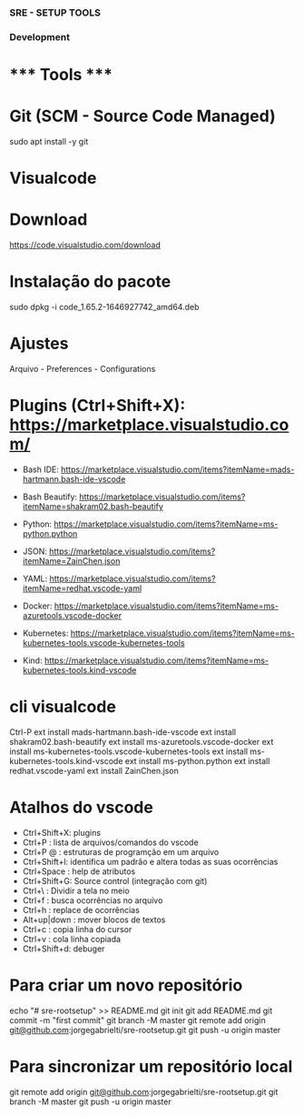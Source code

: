 ### SRE - SETUP TOOLS ###

### Development

# *** Tools *** #

# Git (SCM - Source Code Managed)
sudo apt install -y git

# Visualcode

# Download
https://code.visualstudio.com/download

# Instalação do pacote
sudo dpkg -i code_1.65.2-1646927742_amd64.deb

# Ajustes
Arquivo - Preferences - Configurations

# Plugins (Ctrl+Shift+X): https://marketplace.visualstudio.com/
- Bash IDE: https://marketplace.visualstudio.com/items?itemName=mads-hartmann.bash-ide-vscode

- Bash Beautify: https://marketplace.visualstudio.com/items?itemName=shakram02.bash-beautify

- Python: https://marketplace.visualstudio.com/items?itemName=ms-python.python

- JSON: https://marketplace.visualstudio.com/items?itemName=ZainChen.json

- YAML: https://marketplace.visualstudio.com/items?itemName=redhat.vscode-yaml 

- Docker: https://marketplace.visualstudio.com/items?itemName=ms-azuretools.vscode-docker

- Kubernetes: https://marketplace.visualstudio.com/items?itemName=ms-kubernetes-tools.vscode-kubernetes-tools

- Kind: https://marketplace.visualstudio.com/items?itemName=ms-kubernetes-tools.kind-vscode


# cli visualcode
Ctrl-P
ext install mads-hartmann.bash-ide-vscode
ext install shakram02.bash-beautify
ext install ms-azuretools.vscode-docker
ext install ms-kubernetes-tools.vscode-kubernetes-tools
ext install ms-kubernetes-tools.kind-vscode
ext install ms-python.python
ext install redhat.vscode-yaml
ext install ZainChen.json


# Atalhos do vscode
- Ctrl+Shift+X: plugins
- Ctrl+P      : lista de arquivos/comandos do vscode
- Ctrl+P @    : estruturas de programção em um arquivo
- Ctrl+Shift+l: identifica um padrão e altera todas as suas ocorrências
- Ctrl+Space  : help de atributos
- Ctrl+Shift+G: Source control (integração com git)
- Ctrl+\      : Dividir a tela no meio
- Ctrl+f      : busca ocorrências no arquivo
- Ctrl+h      : replace de ocorrências
- Alt+up|down : mover blocos de textos
- Ctrl+c      : copia linha do cursor
- Ctrl+v      : cola linha copiada
- Ctrl+Shift+d: debuger


# Para criar um novo repositório
echo "# sre-rootsetup" >> README.md
git init
git add README.md
git commit -m "first commit"
git branch -M master
git remote add origin git@github.com:jorgegabrielti/sre-rootsetup.git
git push -u origin master

# Para sincronizar um repositório local
git remote add origin git@github.com:jorgegabrielti/sre-rootsetup.git
git branch -M master
git push -u origin master